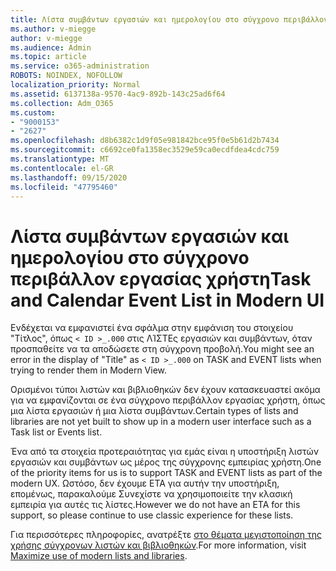 ```yaml
---
title: Λίστα συμβάντων εργασιών και ημερολογίου στο σύγχρονο περιβάλλον εργασίας χρήστη
ms.author: v-miegge
author: v-miegge
ms.audience: Admin
ms.topic: article
ms.service: o365-administration
ROBOTS: NOINDEX, NOFOLLOW
localization_priority: Normal
ms.assetid: 6137138a-9570-4ac9-892b-143c25ad6f64
ms.collection: Adm_O365
ms.custom:
- "9000153"
- "2627"
ms.openlocfilehash: d8b6382c1d9f05e981842bce95f0e5b61d2b7434
ms.sourcegitcommit: c6692ce0fa1358ec3529e59ca0ecdfdea4cdc759
ms.translationtype: MT
ms.contentlocale: el-GR
ms.lasthandoff: 09/15/2020
ms.locfileid: "47795460"
---
```

# <a name="task-and-calendar-event-list-in-modern-ui"></a><span data-ttu-id="4178c-102">Λίστα συμβάντων εργασιών και ημερολογίου στο σύγχρονο περιβάλλον εργασίας χρήστη</span><span class="sxs-lookup"><span data-stu-id="4178c-102">Task and Calendar Event List in Modern UI</span></span>

<span data-ttu-id="4178c-103">Ενδέχεται να εμφανιστεί ένα σφάλμα στην εμφάνιση του στοιχείου "Τίτλος", όπως `< ID >_.000` στις ΛΊΣΤΕς εργασιών και συμβάντων, όταν προσπαθείτε να τα αποδώσετε στη σύγχρονη προβολή.</span><span class="sxs-lookup"><span data-stu-id="4178c-103">You might see an error in the display of "Title" as `< ID >_.000` on TASK and EVENT lists when trying to render them in Modern View.</span></span>

<span data-ttu-id="4178c-104">Ορισμένοι τύποι λιστών και βιβλιοθηκών δεν έχουν κατασκευαστεί ακόμα για να εμφανίζονται σε ένα σύγχρονο περιβάλλον εργασίας χρήστη, όπως μια λίστα εργασιών ή μια λίστα συμβάντων.</span><span class="sxs-lookup"><span data-stu-id="4178c-104">Certain types of lists and libraries are not yet built to show up in a modern user interface such as a Task list or Events list.</span></span>

<span data-ttu-id="4178c-105">Ένα από τα στοιχεία προτεραιότητας για εμάς είναι η υποστήριξη λιστών εργασιών και συμβάντων ως μέρος της σύγχρονης εμπειρίας χρήστη.</span><span class="sxs-lookup"><span data-stu-id="4178c-105">One of the priority items for us is to support TASK and EVENT lists as part of the modern UX.</span></span> <span data-ttu-id="4178c-106">Ωστόσο, δεν έχουμε ΕΤΑ για αυτήν την υποστήριξη, επομένως, παρακαλούμε Συνεχίστε να χρησιμοποιείτε την κλασική εμπειρία για αυτές τις λίστες.</span><span class="sxs-lookup"><span data-stu-id="4178c-106">However we do not have an ETA for this support, so please continue to use classic experience for these lists.</span></span>

<span data-ttu-id="4178c-107">Για περισσότερες πληροφορίες, ανατρέξτε [στο θέματα μεγιστοποίηση της χρήσης σύγχρονων λιστών και βιβλιοθηκών](https://docs.microsoft.com/sharepoint/dev/transform/modernize-userinterface-lists-and-libraries).</span><span class="sxs-lookup"><span data-stu-id="4178c-107">For more information, visit [Maximize use of modern lists and libraries](https://docs.microsoft.com/sharepoint/dev/transform/modernize-userinterface-lists-and-libraries).</span></span>
